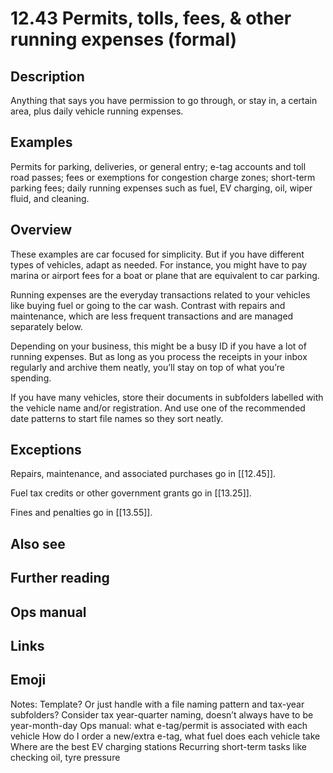 # 12.43 Permits, tolls, fees, & other running expenses (formal)

## Description

Anything that says you have permission to go through, or stay in, a certain area, plus daily vehicle running expenses.

## Examples

Permits for parking, deliveries, or general entry; e-tag accounts and toll road passes; fees or exemptions for congestion charge zones; short-term parking fees; daily running expenses such as fuel, EV charging, oil, wiper fluid, and cleaning.

## Overview

These examples are car focused for simplicity. But if you have different types of vehicles, adapt as needed. For instance, you might have to pay marina or airport fees for a boat or plane that are equivalent to car parking.

Running expenses are the everyday transactions related to your vehicles like buying fuel or going to the car wash. Contrast with repairs and maintenance, which are less frequent transactions and are managed separately below.

Depending on your business, this might be a busy ID if you have a lot of running expenses. But as long as you process the receipts in your inbox regularly and archive them neatly, you’ll stay on top of what you’re spending.

If you have many vehicles, store their documents in subfolders labelled with the vehicle name and/or registration. And use one of the recommended date patterns to start file names so they sort neatly.

## Exceptions

Repairs, maintenance, and associated purchases go in [[12.45]].

Fuel tax credits or other government grants go in [[13.25]].

Fines and penalties go in [[13.55]].

## Also see

## Further reading

## Ops manual

## Links

## Emoji

Notes:
Template? Or just handle with a file naming pattern and tax-year subfolders?
Consider tax year-quarter naming, doesn’t always have to be year-month-day
Ops manual: what e-tag/permit is associated with each vehicle
How do I order a new/extra e-tag, what fuel does each vehicle take
Where are the best EV charging stations
Recurring short-term tasks like checking oil, tyre pressure

